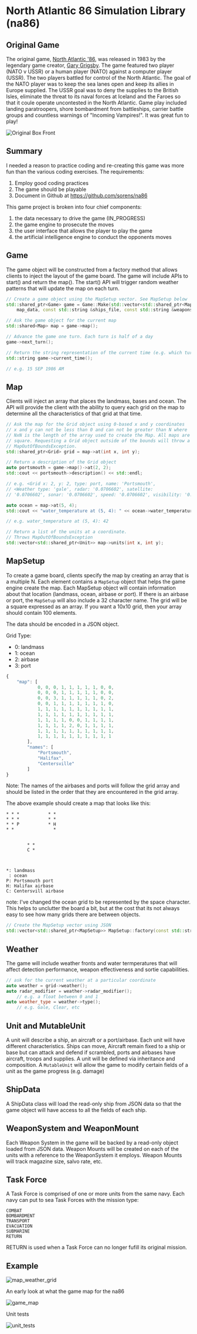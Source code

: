 # North Atlantic 86 Simulation Library (na86)

## Original Game

The original game, [North Atlantic '86](https://northatlantic86.com), was released in 1983 by the legendary game creator, [Gary Grigsby](https://en.wikipedia.org/wiki/Gary_Grigsby). The game featured two player (NATO v USSR) or a human player (NATO) against a computer player (USSR). The two players battled for control of the North Atlantic. The goal of the NATO player was to keep the sea lanes open and keep its allies in Europe supplied. The USSR goal was to deny the supplies to the British Isles, eliminate the threat to its naval forces at Iceland and the Faroes so that it coule operate uncontested in the North Atlantic. Game play included landing paratroopers, shore bombardment from battleships, carrier battle groups and countless warnings of "Incoming Vampires!". It was great fun to play!

![Original Box Front](docs/screen_shots/box-front.png "Box Cover")

## Summary

I needed a reason to practice coding and re-creating this game was more fun than the various coding exercises. The requirements:

1. Employ good coding practices
1. The game should be playable
1. Document in Github at https://github.com/sorens/na86

This game project is broken into four chief components:

1. the data necessary to drive the game (IN_PROGRESS)
1. the game engine to prosecute the moves
1. the user interface that allows the player to play the game
1. the artificial intelligence engine to conduct the opponents moves

## Game

The game object will be constructed from a factory method that allows clients to inject the layout of the game board. The game will include APIs to start() and return the map(). The start() API will trigger random weather patterns that will update the map on each turn.

```c++
// Create a game object using the MapSetup vector. See MapSetup below
std::shared_ptr<Game> game = Game::Make(std::vector<std::shared_ptr<MapSetup>> 
    map_data, const std::string &ships_file, const std::string &weapons_file);
```

```c++
// Ask the game object for the current map
std::shared<Map> map = game->map();
```

```c++
// Advance the game one turn. Each turn is half of a day
game->next_turn();
```

```c++
// Return the string representation of the current time (e.g. which turn is it)
std::string game->current_time();

// e.g. 15 SEP 1986 AM
```

## Map
    
Clients will inject an array that places the landmass, bases and ocean. The API will provide the client with the ability to query each grid on the map to determine all the characteristics of that grid at that time.

```c++
// Ask the map for the Grid object using 0-based x and y coordinates
// x and y can not be less than 0 and can not be greater than N where
// NxN is the length of the array used to create the Map. All maps are
// square. Requesting a Grid object outside of the bounds will throw a
// MapOutOfBoundsException.
std::shared_ptr<Grid> grid = map->at(int x, int y);
```

```c++
// Return a description of the Grid object
auto portsmouth = game->map()->at(2, 2);
std::cout << portsmouth->description() << std::endl;

// e.g. <Grid x: 2, y: 2, type: port, name: 'Portsmouth', 
// <Weather type: 'gale', radar: '0.0706602', satellite: 
// '0.0706602', sonar: '0.0706602', speed: '0.0706602', visibility: '0.0706602'>>
```

```c++
auto ocean = map->at(5, 4);
std::cout << "water_temperature at (5, 4): " << ocean->water_temperature() << std::endl;

// e.g. water_temperature at (5, 4): 42
```

```c++
// Return a list of the units at a coordinate. 
// Throws MapOutOfBoundsException
std::vector<std::shared_ptr<Unit>> map->units(int x, int y);
```

## MapSetup

To create a game board, clients specify the map by creating an array that is a multiple N. Each element contains a `MapSetup` object that helps the game engine create the map. Each MapSetup object will contain information about that location (landmass, ocean, airbase or port). If there is an airbase or port, the `MapSetup` will also include a 32 character name. The grid will be a square expressed as an array. If you want a 10x10 grid, then your array should contain 100 elements.

The data should be encoded in a JSON object.

Grid Type:

 - 0: landmass
 - 1: ocean
 - 2: airbase
 - 3: port

```javascript
{
    "map": [
            0, 0, 0, 1, 1, 1, 1, 1, 0, 0,
            0, 0, 0, 1, 1, 1, 1, 1, 0, 0,
            0, 0, 3, 1, 1, 1, 1, 1, 0, 2,
            0, 0, 1, 1, 1, 1, 1, 1, 1, 0,
            1, 1, 1, 1, 1, 1, 1, 1, 1, 1,
            1, 1, 1, 1, 1, 1, 1, 1, 1, 1,
            1, 1, 1, 1, 0, 0, 1, 1, 1, 1,
            1, 1, 1, 1, 2, 0, 1, 1, 1, 1,
            1, 1, 1, 1, 1, 1, 1, 1, 1, 1,
            1, 1, 1, 1, 1, 1, 1, 1, 1, 1
        ],
        "names": [
            "Portsmouth", 
            "Halifax",
            "Centersville"
        ]
}
```

Note: The names of the airbases and ports will follow the grid array and should be listed in the order that they are encountered in the grid array.

The above example should create a map that looks like this:

```
* * *           * *
* * *           * *
* * P           * H
* *               *
                   
                   
        * *        
        C *        
                   
                   

```

```
*: landmass
 : ocean
P: Portsmouth port
H: Halifax airbase
C: Centersvill airbase
```
note: I've changed the ocean grid to be represented by the space character. This helps to unclutter the board a bit, but at the cost that its not always easy to see how many grids there are between objects.

```c++
// Create the MapSetup vector using JSON
std::vector<std::shared_ptr<MapSetup>> MapSetup::factory(const std::string json_import)
```

## Weather

The game will include weather fronts and water termperatures that will affect detection performance, weapon effectiveness and sortie capabilities.

```c++
// ask for the current weather at a particular coordinate
auto weather = grid->weather();
auto radar_modifier = weather->radar_modifier();
    // e.g. a float between 0 and 1
auto weather_type = weather->type();
    // e.g. Gale, Clear, etc
```

## Unit and MutableUnit

A unit will describe a ship, an aircraft or a port/airbase. Each unit will have different characteristics. Ships can move, Aircraft remain fixed to a ship or base but can attack and defend if scrambled, ports and airbases have aircraft, troops and supplies. A unit will be defined via inheritance and composition. A `MutableUnit` will allow the game to modify certain fields of a unit as the game progress (e.g. damage)

## ShipData

A ShipData class will load the read-only ship from JSON data so that the game object will have access to all the fields of each ship.

## WeaponSystem and WeaponMount

Each Weapon System in the game will be backed by a read-only object loaded from JSON data. Weapon Mounts will be created on each of the units with a reference to the WeaponSystem it employs. Weapon Mounts will track magazine size, salvo rate, etc.

## Task Force

A Task Force is comprised of one or more units from the same navy. Each navy can put to sea Task Forces with the mission type: 
```
COMBAT
BOMBARDMENT
TRANSPORT
EVACUATION
SUBMARINE
RETURN
```
RETURN is used when a Task Force can no longer fufill its original mission.

## Example

![map_weather_grid](docs/screen_shots/map_weather_grid.png "Map and Weather")

An early look at what the game map for the na86

![game_map](docs/screen_shots/map.png "Game Map")

Unit tests

![unit_tests](docs/screen_shots/unit_tests.png "Unit Tests")
